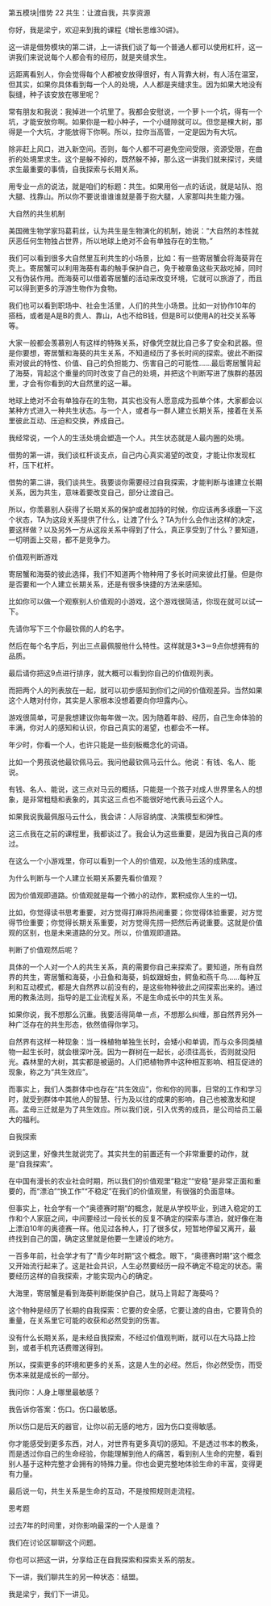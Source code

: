 第五模块|借势  22 共生：让渡自我，共享资源

你好，我是梁宁，欢迎来到我的课程《增长思维30讲》。

这一讲是借势模块的第二讲，上一讲我们谈了每一个普通人都可以使用杠杆，这一讲我们来说说每个人都会有的经历，就是夹缝求生。

远距离看别人，你会觉得每个人都被安放得很好，有人背靠大树，有人活在温室，但其实，如果你具体看到每一个人的处境，人人都是夹缝求生。因为如果大地没有裂缝，种子该安放在哪里呢？

常有朋友和我说：我掉进一个坑里了。我都会安慰说，一个萝卜一个坑，得有一个坑，才能安放你啊。如果你是一粒小种子，一个小缝隙就可以。但您是棵大树，那得是一个大坑，才能放得下你啊。所以，拉你当高管，一定是因为有大坑。

除非赶上风口，进入新空间。否则，每个人都不可避免空间受限，资源受限，在曲折的处境里求生。这个是躲不掉的，既然躲不掉，那么这一讲我们就来探讨，夹缝求生最重要的事情，自我探索与长期关系。

用专业一点的说法，就是咱们的标题：共生。如果用俗一点的话说，就是站队、抱大腿、找靠山。所以你不要说谁谁谁就是善于抱大腿，人家那叫共生能力强。

大自然的共生机制

美国微生物学家玛葛莉丝，认为共生是生物演化的机制，她说：“大自然的本性就厌恶任何生物独占世界，所以地球上绝对不会有单独存在的生物。”

我们可以看到很多大自然里互利共生的小场景，比如：有一些寄居蟹会将海葵背在壳上。寄居蟹可以利用海葵有毒的触手保护自己，免于被章鱼这些天敌吃掉，同时又有伪装作用。而海葵可以借着寄居蟹的活动来改变环境，它就可以旅游了，而且可以得到更多的浮游生物作为食物。

我们也可以看到职场中、社会生活里，人们的共生小场景。比如一对协作10年的搭档，或者是A是B的贵人、靠山，A也不给B钱，但是B可以使用A的社交关系等等。

大家一般都会羡慕别人有这样的特殊关系，好像凭空就比自己多了安全和武器。但是你要想，寄居蟹和海葵的共生关系，不知道经历了多长时间的探索。彼此不断探索对彼此的特性、价值、自己的负担能力、伤害自己的可能性……最后寄居蟹背起了海葵，背起这个重量的同时改变了自己的处境，并把这个判断写进了族群的基因里，才会有你看到的大自然里的这一幕。

地球上绝对不会有单独存在的生物，其实也没有人愿意成为孤单个体，大家都会以某种方式进入一种共生状态。与一个人，或者与一群人建立长期关系，接着在关系里彼此互动、压迫和交换，养成自己。

我经常说，一个人的生活处境会塑造一个人。共生状态就是人最内圈的处境。

借势的第一讲，我们谈杠杆谈支点，自己内心真实渴望的改变，才能让你发现杠杆，压下杠杆。

借势的第二讲，我们谈共生。我要谈你需要经过自我探索，才能判断与谁建立长期关系，因为共生，意味着要改变自己，部分让渡自己。

所以，你羡慕别人获得了长期关系的保护或者加持的时候，你应该再多琢磨一下这个状态，TA为这段关系提供了什么，让渡了什么？TA为什么会作出这样的决定，要这样做？以及另外一方从这段关系中得到了什么，真正享受到了什么？要知道，一切明面上交易，都不是竞争力。

价值观判断游戏

寄居蟹和海葵的彼此选择，我们不知道两个物种用了多长时间来彼此打量。但是你是否要和一个人建立长期关系，还是有很多快捷的方法来感知。

比如你可以做一个观察别人价值观的小游戏，这个游戏很简洁，你现在就可以试一下。

先请你写下三个你最钦佩的人的名字。

然后在每个名字后，列出三点最佩服他什么特性。这样就是3*3＝9点你想拥有的品质。

最后请你把这9点进行排序，就大概可以看到你自己的价值观列表。

而把两个人的列表放在一起，就可以初步感知到你们之间的价值观差异。当然如果这个人瞎对付你，其实是人家根本没想着要向你坦露内心。

游戏很简单，可是我想建议你每年做一次。因为随着年龄、经历，自己生命体验的丰满，你对人的感知和认识，你自己真实的渴望，也都会不一样。

年少时，你看一个人，也许只能是一些刻板概念化的词语。

比如一个男孩说他最钦佩马云。我问他最钦佩马云什么。他说：有钱、名人、能说。

有钱、名人、能说，这三点对马云的概括，只能是一个孩子对成人世界里名人的想象，是非常粗糙和表象的，其实这三点也不能很好地代表马云这个人。

如果我说我最佩服马云什么，我会讲：人际容纳度、决策模型和弹性。

这三点我在之前的课程里，我都谈过了。我会认为这些重要，是因为我自己真的疼过。

在这么一个小游戏里，你可以看到一个人的价值观，以及他生活的成熟度。

为什么判断与一个人建立长期关系要先看价值观？

因为价值观即道路。价值观就是每一个微小的动作，累积成你人生的一切。

比如，你觉得读书思考重要，对方觉得打麻将热闹重要；你觉得体验重要，对方觉得节俭重要；你觉得长期关系重要，对方觉得先捞一把然后再说重要。这就是价值观的区别，也是未来道路的分叉。所以，价值观即道路。

判断了价值观然后呢？

具体的一个人对一个人的共生关系，真的需要你自己来探索了。要知道，所有自然界的共生，寄居蟹和海葵，小丑鱼和海葵，蚂蚁跟蚜虫，鳄鱼和燕千鸟……每种互利和互动模式，都是大自然界以前没有的，是这些物种彼此之间探索出来的。通过用的教条法则，指导的是工业流程关系，不是生命成长中的共生关系。

如果你说，我不想那么沉重。我要活得简单一点，不想那么纠缠，那自然界另外一种广泛存在的共生形态，依然值得你学习。

自然界有这样一种现象：当一株植物单独生长时，会矮小和单调，而与众多同类植物一起生长时，就会根深叶茂。因为一群树在一起长，必须往高长，否则就没阳光。森林里的大树，其实都是被逼的。人们把植物界中这种相互影响、相互促进的现象，称之为“共生效应”。

而事实上，我们人类群体中也存在“共生效应”，你和你的同事，日常的工作和学习时，就受到群体中其他人的智慧、行为及以往的成果的影响，自己也被激发和提高。孟母三迁就是为了共生效应。所以我们说，引入优秀的成员，是公司给员工最大的福利。

自我探索

说到这里，好像共生就说完了。其实共生的前置还有一个非常重要的动作，就是“自我探索”。

在中国有漫长的农业社会时期，所以我们的价值观里“稳定”“安稳”是非常正面和重要的，而“漂泊”“换工作”“不稳定”在我们的价值观里，有很强的负面意味。

但事实上，社会学有一个“奥德赛时期”的概念，就是从学校毕业，到进入稳定的工作和个人家庭之间，中间要经过一段长长的反复不确定的探索与漂泊，就好像在海上漂泊10年的奥德赛一样。他见过各种人，打了很多仗，短暂地停留又离开，最终找到自己的国，确定这里就是他要一生建设的地方。

一百多年前，社会学才有了“青少年时期”这个概念。眼下，“奥德赛时期”这个概念又开始流行起来了。这是社会共识，人生必然要经历一段不确定不稳定的状态。需要经历这样的自我探索，才能实现内心的确定。

大海里，寄居蟹是看到海葵判断能保护自己，就马上背起了海葵吗？

这个物种是经历了长期的自我探索：它要的安全感，它要让渡的自由，它要背负的重量，在关系里它可能的收获和必然受到的伤害。

没有什么长期关系，是未经自我探索，不经过价值观判断，就可以在大马路上捡到，或者手机充话费赠送得到。

所以，探索更多的环境和更多的关系，这是人生的必经。然后，你必然受伤，而受伤本来就是成长的一部分。

我问你：人身上哪里最敏感？

我告诉你答案：伤口。伤口最敏感。

所以伤口是后天的器官，让你以前无感的地方，因为伤口变得敏感。

你才能感受到更多东西，对人，对世界有更多真切的感知。不是透过书本的教条，而是透过你自己的生命经验，你能理解到他人的痛苦，看到别人生命的完整，看到别人基于这种完整才会拥有的特殊力量。你也会更完整地体验生命的丰富，变得更有力量。

最后说一句，共生关系是生命的互动，不是按照规则走流程。

思考题

过去7年的时间里，对你影响最深的一个人是谁？

我们在讨论区聊聊这个问题。

你也可以把这一讲，分享给正在自我探索和探索关系的朋友。

下一讲，我们聊共生的另一种状态：结盟。

我是梁宁，我们下一讲见。
